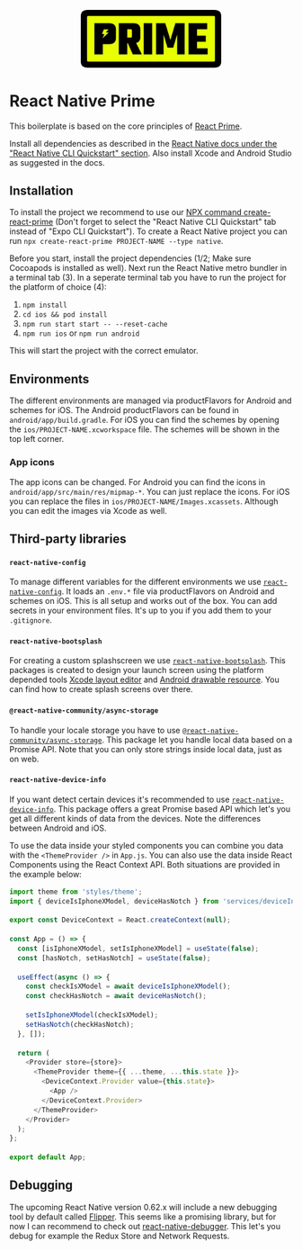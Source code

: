 <p align="center">
  <img src="https://github.com/JBostelaar/react-prime/blob/master/src/static/images/prime-logo.png" alt="prime-logo" width="250px" />
</p>

# React Native Prime
This boilerplate is based on the core principles of [React Prime](https://github.com/JBostelaar/react-prime/).

Install all dependencies as described in the [React Native docs under the "React Native CLI Quickstart" section](https://facebook.github.io/react-native/docs/getting-started "React Native Docs"). Also install Xcode and Android Studio as suggested in the docs.


## Installation
To install the project we recommend to use our [NPX command create-react-prime](https://github.com/react-prime/create-react-prime) (Don't forget to select the "React Native CLI Quickstart" tab instead of "Expo CLI Quickstart"). To create a React Native project you can run `npx create-react-prime PROJECT-NAME --type native`.

Before you start, install the project dependencies (1/2; Make sure Cocoapods is installed as well). Next run the React Native metro bundler in a terminal tab (3). In a seperate terminal tab you have to run the project for the platform of choice (4):
1. `npm install`
2. `cd ios && pod install`
3. `npm run start start -- --reset-cache`
4. `npm run ios` or `npm run android`

This will start the project with the correct emulator.


## Environments
The different environments are managed via productFlavors for Android and schemes for iOS. The Android productFlavors can be found in `android/app/build.gradle`. For iOS you can find the schemes by opening the `ios/PROJECT-NAME.xcworkspace` file. The schemes will be shown in the top left corner.

### App icons
The app icons can be changed. For Android you can find the icons in `android/app/src/main/res/mipmap-*`. You can just replace the icons. For iOS you can replace the files in `ios/PROJECT-NAME/Images.xcassets`. Although you can edit the images via Xcode as well.


## Third-party libraries
#### `react-native-config`
To manage different variables for the different environments we use [`react-native-config`](https://github.com/luggit/react-native-config). It loads an `.env.*` file via productFlavors on Android and schemes on iOS. This is all setup and works out of the box. You can add secrets in your environment files. It's up to you if you add them to your `.gitignore`.

#### `react-native-bootsplash`
For creating a custom splashscreen we use [`react-native-bootsplash`](https://github.com/zoontek/react-native-bootsplash). This packages is created to design your launch screen using the platform depended tools [Xcode layout editor](https://developer.apple.com/library/archive/documentation/UserExperience/Conceptual/AutolayoutPG/) and [Android drawable resource](https://developer.android.com/guide/topics/resources/drawable-resource). You can find how to create splash screens over there.

#### `@react-native-community/async-storage`
To handle your locale storage you have to use [`@react-native-community/async-storage`](https://github.com/react-native-community/async-storage). This package let you handle local data based on a Promise API. Note that you can only store strings inside local data, just as on web.

#### `react-native-device-info`
If you want detect certain devices it's recommended to use [`react-native-device-info`](https://github.com/react-native-community/react-native-device-info). This package offers a great Promise based API which let's you get all different kinds of data from the devices. Note the differences between Android and iOS.

To use the data inside your styled components you can combine you data with the `<ThemeProvider />` in `App.js`. You can also use the data inside React Components using the React Context API. Both situations are provided in the example below:
```javascript
import theme from 'styles/theme';
import { deviceIsIphoneXModel, deviceHasNotch } from 'services/deviceInfo';

export const DeviceContext = React.createContext(null);

const App = () => {
  const [isIphoneXModel, setIsIphoneXModel] = useState(false);
  const [hasNotch, setHasNotch] = useState(false);

  useEffect(async () => {
    const checkIsXModel = await deviceIsIphoneXModel();
    const checkHasNotch = await deviceHasNotch();

    setIsIphoneXModel(checkIsXModel);
    setHasNotch(checkHasNotch);
  }, []);

  return (
    <Provider store={store}>
      <ThemeProvider theme={{ ...theme, ...this.state }}>
        <DeviceContext.Provider value={this.state}>
          <App />
        </DeviceContext.Provider>
      </ThemeProvider>
    </Provider>
  );
};

export default App;
```


## Debugging
The upcoming React Native version 0.62.x will include a new debugging tool by default called [Flipper](https://fbflipper.com/). This seems like a promising library, but for now I can recommend to check out [react-native-debugger](https://github.com/jhen0409/react-native-debugger). This let's you debug for example the Redux Store and Network Requests.

